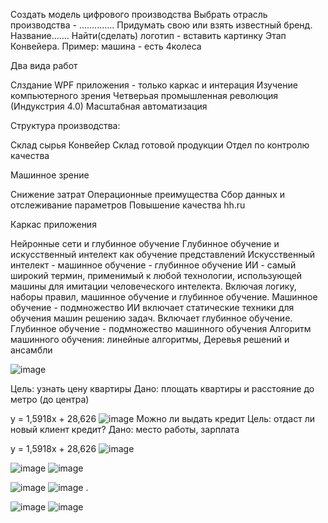 Создать модель цифрового производства
Выбрать отрасль производства - .............. Придумать свою или взять известный бренд. Название....... Найти(сделать) логотип - вставить картинку
Этап Конвейера. Пример: машина - есть 4колеса



Два вида работ


Слздание WPF приложения - только каркас и интерация
Изучение компьютерного зрения
Четверьая промышленная революция (Индукстрия 4.0) Масштабная автоматизация


Структура производства:

Склад сырья
Конвейер
Склад готовой продукции
Отдел по контролю качества


Машинное зрение

Снижение затрат
Операционные преимущества
Сбор данных и отслеживание параметров
Повышение качества
hh.ru

Каркас приложения

Нейронные сети и глубинное обучение
Глубинное обучение и искусственный интелект как обучение представлений
Искусственный интелект - машинное обучение - глубинное обучение
ИИ - самый широкий термин, применимый к любой технологии, использующей машины для имитации человеческого интелекта. Включая логику, наборы правил, машинное обучение и глубинное обучение.
Машинное обучение - подмножество ИИ включает статические техники для обучения машин решению задач. Включает глубинное обучение.
Глубинное обучение - подмножество машинного обучения
Алгоритм машинного обучения: линейные алгоритмы, Деревья решений и ансамбли

![image](https://user-images.githubusercontent.com/112687883/190988241-ca39e4fe-f306-4e1a-8ba4-08e66af685e2.png)

Цель: узнать цену квартиры
Дано: площать квартиры и расстояние до метро (до центра)

y = 1,5918x + 28,626
![image](https://user-images.githubusercontent.com/112687883/190994930-034f1b85-4f54-4b09-9e60-c0f6a58db057.png)
Можно ли выдать кредит
Цель: отдаст ли новый клиент кредит?
Дано: место работы, зарплата

y = 1,5918x + 28,626
![image](https://user-images.githubusercontent.com/112687883/190995606-e693f286-a073-49a8-ab8e-3a3de2d6fd20.png)


![image](https://user-images.githubusercontent.com/112687883/196145610-d1daf5a3-f519-4e50-933f-d18a80975b65.png)
![image](https://user-images.githubusercontent.com/112687883/196147648-79e3cef3-9b66-48f0-9536-585e004de2ff.png)

![image](https://user-images.githubusercontent.com/112687883/196147736-b2d03bd1-5bfd-4280-921d-14ac051a11c2.png)
![image](https://user-images.githubusercontent.com/112687883/196147779-76335fd2-0cf5-406c-b36b-63c313001adf.png)
.

![image](https://user-images.githubusercontent.com/112687883/196535638-0b250ba0-b350-4728-8720-cca60d2c05d4.png)
![image](https://user-images.githubusercontent.com/112687883/196630219-b59b7fee-5c2e-4dff-b914-0c88c19e8edc.png)


